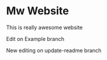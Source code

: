 # Mw Website

This is really awesome website

Edit on Example branch

New editing on update-readme branch

